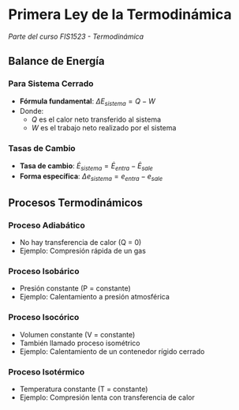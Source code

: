 # Primera Ley de la Termodinámica

_Parte del curso FIS1523 - Termodinámica_

## Balance de Energía

### Para Sistema Cerrado

- **Fórmula fundamental**: $\Delta E_{sistema} = Q - W$
- Donde:
  - $Q$ es el calor neto transferido al sistema
  - $W$ es el trabajo neto realizado por el sistema

### Tasas de Cambio

- **Tasa de cambio**: $\dot{E}_{sistema} = \dot{E}_{entra} - \dot{E}_{sale}$
- **Forma específica**: $\Delta e_{sistema} = e_{entra} - e_{sale}$

## Procesos Termodinámicos

### Proceso Adiabático

- No hay transferencia de calor (Q = 0)
- Ejemplo: Compresión rápida de un gas

### Proceso Isobárico

- Presión constante (P = constante)
- Ejemplo: Calentamiento a presión atmosférica

### Proceso Isocórico

- Volumen constante (V = constante)
- También llamado proceso isométrico
- Ejemplo: Calentamiento de un contenedor rígido cerrado

### Proceso Isotérmico

- Temperatura constante (T = constante)
- Ejemplo: Compresión lenta con transferencia de calor
